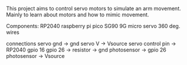 This project aims to control servo motors to simulate an arm movement. Mainly to learn about motors and how to mimic movement.

Components:
RP2040 raspberry pi pico
SG90 9G micro servo 360 deg.
wires

connections
servo gnd -> gnd
servo V -> Vsource
servo control pin -> RP2040 gpio 16
gpio 26 -> resistor -> gnd
photosensor -> gpio 26
photosensor -> Vsource

